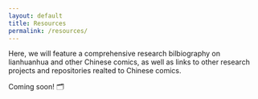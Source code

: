 ```yaml
---
layout: default
title: Resources
permalink: /resources/
---
```


Here, we will feature a comprehensive research bilbiography on lianhuanhua and other Chinese comics, as well as links to other research projects and repositories realted to Chinese comics. 

Coming soon! 🗂️
